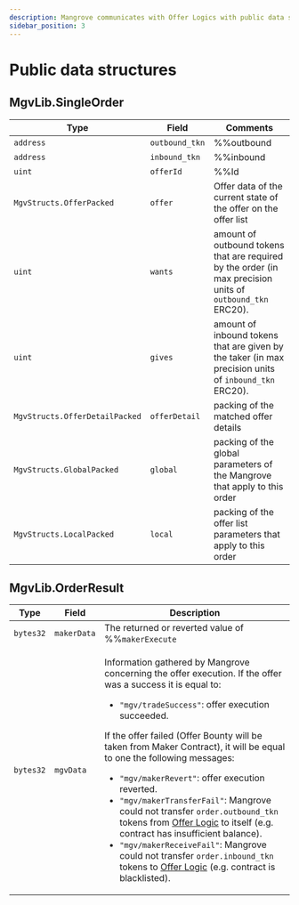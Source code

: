 ```yaml
---
description: Mangrove communicates with Offer Logics with public data structures described in this section.
sidebar_position: 3
---
```


# Public data structures

## MgvLib.SingleOrder

| Type                           | Field          | Comments   |
|--------------------------------|----------------|------------|
| `address`                      | `outbound_tkn` | %%outbound|outbound%% token address of the market order |
| `address`                      | `inbound_tkn`  | %%inbound|inbound%% token address of the market |
| `uint`                         | `offerId`      | %%Id|offerId%% of the offer that is matched by the order|
| `MgvStructs.OfferPacked`       | `offer`        | Offer data of the current state of the offer on the offer list|
| `uint`| `wants`| amount of outbound tokens that are required by the order (in max precision units of `outbound_tkn` ERC20). |
| `uint`| `gives`| amount of inbound tokens that are given by the taker (in max precision units of `inbound_tkn` ERC20).|
| `MgvStructs.OfferDetailPacked` | `offerDetail`| packing of the matched offer details|
| `MgvStructs.GlobalPacked`| `global`| packing of the global parameters of the Mangrove that apply to this order|
| `MgvStructs.LocalPacked`| `local`| packing of the offer list parameters that apply to this order|

## MgvLib.OrderResult

| Type | Field| Description |
| ---- | ----------- | ---- |
| `bytes32` | `makerData` | The returned or reverted value of %%`makerExecute`|execute%%, truncated to fit a `bytes32` word.|
| `bytes32` | `mgvData`| <p>Information gathered by Mangrove concerning the offer execution. If the offer was a success it is equal to:</p><ul><li><code>"mgv/tradeSuccess"</code>: offer execution succeeded.</li></ul><p>If the offer failed (Offer Bounty will be taken from Maker Contract), it will be equal to one the following messages:</p><ul><li><code>"mgv/makerRevert"</code>: offer execution reverted.</li><li><code>"mgv/makerTransferFail"</code>: Mangrove could not transfer <code>order.outbound_tkn</code> tokens from <a href="maker-contract">Offer Logic</a> to itself (e.g. contract has insufficient balance).</li><li><code>"mgv/makerReceiveFail"</code>: Mangrove could not transfer <code>order.inbound_tkn</code> tokens to <a href="maker-contract">Offer Logic</a> (e.g. contract is blacklisted).</li></ul> |
